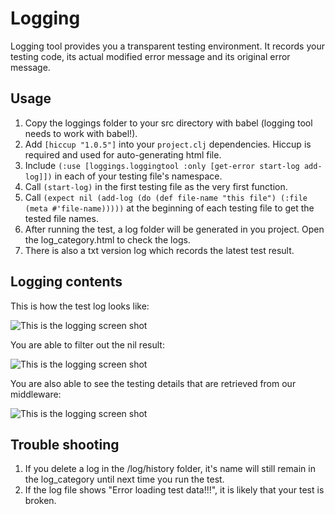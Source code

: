 # Logging

Logging tool provides you a transparent testing environment. It records your testing code, its actual modified error message and its original error message.

## Usage

1. Copy the loggings folder to your src directory with babel (logging tool needs to work with babel!).
2. Add ``[hiccup "1.0.5"]`` into your ``project.clj`` dependencies. Hiccup is required and used for auto-generating html file.
3. Include ``(:use [loggings.loggingtool :only [get-error start-log add-log]])`` in each of your testing file's namespace.
4. Call ``(start-log)`` in the first testing file as the very first function.
5. Call ``(expect nil (add-log
              (do
                (def file-name "this file")
                (:file (meta #'file-name)))))``
   at the beginning of each testing file to get the tested file names.
6. After running the test, a log folder will be generated in you project. Open the log_category.html to check the logs.
7. There is also a txt version log which records the latest test result.

## Logging contents

This is how the test log looks like:

![This is the logging screen shot](/img/logging0000.png)

You are able to filter out the nil result:

![This is the logging screen shot](/img/logging0001.png)

You are also able to see the testing details that are retrieved from our middleware:

![This is the logging screen shot](/img/logging0002.png)

## Trouble shooting

1. If you delete a log in the /log/history folder, it's name will still remain in the log_category until next time you run the test.
2. If the log file shows "Error loading test data!!!", it is likely that your test is broken.
